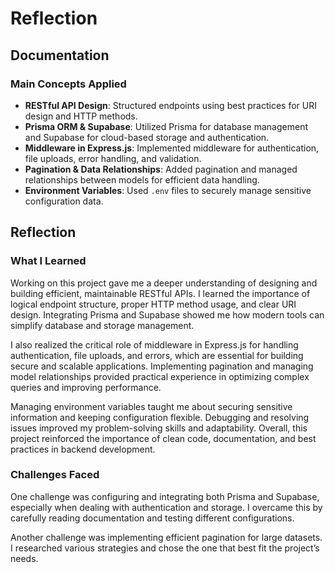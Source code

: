 # Reflection

## Documentation

### Main Concepts Applied

- **RESTful API Design**: Structured endpoints using best practices for URI design and HTTP methods.
- **Prisma ORM & Supabase**: Utilized Prisma for database management and Supabase for cloud-based storage and authentication.
- **Middleware in Express.js**: Implemented middleware for authentication, file uploads, error handling, and validation.
- **Pagination & Data Relationships**: Added pagination and managed relationships between models for efficient data handling.
- **Environment Variables**: Used `.env` files to securely manage sensitive configuration data.

## Reflection

### What I Learned

Working on this project gave me a deeper understanding of designing and building efficient, maintainable RESTful APIs. I learned the importance of logical endpoint structure, proper HTTP method usage, and clear URI design. Integrating Prisma and Supabase showed me how modern tools can simplify database and storage management.

I also realized the critical role of middleware in Express.js for handling authentication, file uploads, and errors, which are essential for building secure and scalable applications. Implementing pagination and managing model relationships provided practical experience in optimizing complex queries and improving performance.

Managing environment variables taught me about securing sensitive information and keeping configuration flexible. Debugging and resolving issues improved my problem-solving skills and adaptability. Overall, this project reinforced the importance of clean code, documentation, and best practices in backend development.

### Challenges Faced

One challenge was configuring and integrating both Prisma and Supabase, especially when dealing with authentication and storage. I overcame this by carefully reading documentation and testing different configurations.

Another challenge was implementing efficient pagination for large datasets. I researched various strategies and chose the one that best fit the project’s needs.



